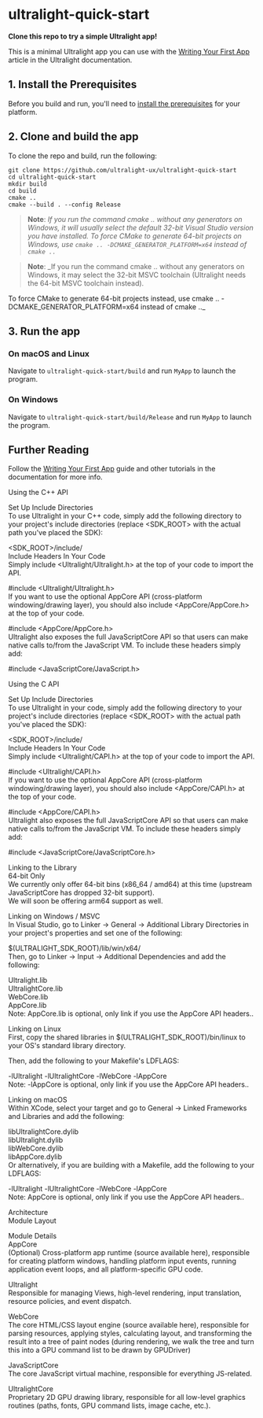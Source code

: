 # ultralight-quick-start

__Clone this repo to try a simple Ultralight app!__

This is a minimal Ultralight app you can use with the [Writing Your First App](https://docs.ultralig.ht/docs/writing-your-first-app) article in the Ultralight documentation.

## 1. Install the Prerequisites

Before you build and run, you'll need to [install the prerequisites](https://docs.ultralig.ht/docs/installing-prerequisites) for your platform.

## 2. Clone and build the app

To clone the repo and build, run the following:

```shell
git clone https://github.com/ultralight-ux/ultralight-quick-start
cd ultralight-quick-start
mkdir build
cd build
cmake ..
cmake --build . --config Release
```

> **Note**: _If you run the command cmake .. without any generators on Windows, it will usually select the default 32-bit Visual Studio version you have installed. To force CMake to generate 64-bit projects on Windows, use `cmake .. -DCMAKE_GENERATOR_PLATFORM=x64` instead of `cmake ..`_

> **Note**: _If you run the command cmake .. without any generators on Windows, it may select the 32-bit MSVC toolchain (Ultralight needs the 64-bit MSVC toolchain instead).

To force CMake to generate 64-bit projects instead, use
cmake .. -DCMAKE_GENERATOR_PLATFORM=x64 instead of cmake .._

## 3. Run the app

### On macOS and Linux

Navigate to `ultralight-quick-start/build` and run `MyApp` to launch the program.

### On Windows

Navigate to `ultralight-quick-start/build/Release` and run `MyApp` to launch the program.

## Further Reading

Follow the [Writing Your First App](https://docs.ultralig.ht/docs/writing-your-first-app) guide and other tutorials in the documentation for more info.


Using the C++ API  

Set Up Include Directories  
To use Ultralight in your C++ code, simply add the following directory to your project's include directories (replace <SDK_ROOT> with the actual path you've placed the SDK):  

<SDK_ROOT>/include/  
Include Headers In Your Code  
Simply include <Ultralight/Ultralight.h> at the top of your code to import the API.  

#include <Ultralight/Ultralight.h>  
If you want to use the optional AppCore API (cross-platform windowing/drawing layer), you should also include <AppCore/AppCore.h> at the top of your code.  

#include <AppCore/AppCore.h>  
Ultralight also exposes the full JavaScriptCore API so that users can make native calls to/from the JavaScript VM. To include these headers simply add:  
  
#include <JavaScriptCore/JavaScript.h>  

Using the C API  

Set Up Include Directories  
To use Ultralight in your code, simply add the following directory to your project's include directories (replace <SDK_ROOT> with the actual path you've placed the SDK):  

<SDK_ROOT>/include/  
Include Headers In Your Code  
Simply include <Ultralight/CAPI.h> at the top of your code to import the API.  

#include <Ultralight/CAPI.h>  
If you want to use the optional AppCore API (cross-platform windowing/drawing layer), you should also include <AppCore/CAPI.h> at the top of your code.  

#include <AppCore/CAPI.h>  
Ultralight also exposes the full JavaScriptCore API so that users can make native calls to/from the JavaScript VM. To include these headers simply add:  

#include <JavaScriptCore/JavaScriptCore.h>  

Linking to the Library  
64-bit Only  
We currently only offer 64-bit bins (x86_64 / amd64) at this time (upstream JavaScriptCore has dropped 32-bit support).  
We will soon be offering arm64 support as well.  

Linking on Windows / MSVC  
In Visual Studio, go to Linker → General → Additional Library Directories in your project's properties and set one of the following:  

 $(ULTRALIGHT_SDK_ROOT)/lib/win/x64/  
Then, go to Linker → Input → Additional Dependencies and add the following:  

Ultralight.lib  
UltralightCore.lib  
WebCore.lib  
AppCore.lib  
Note: AppCore.lib is optional, only link if you use the AppCore API headers..  

Linking on Linux  
First, copy the shared libraries in $(ULTRALIGHT_SDK_ROOT)/bin/linux to your OS's standard library directory.  

Then, add the following to your Makefile's LDFLAGS:  

-lUltralight -lUltralightCore -lWebCore -lAppCore  
Note: -lAppCore is optional, only link if you use the AppCore API headers..  

Linking on macOS  
Within XCode, select your target and go to General → Linked Frameworks and Libraries and add the following:  

libUltralightCore.dylib  
libUltralight.dylib  
libWebCore.dylib  
libAppCore.dylib  
Or alternatively, if you are building with a Makefile, add the following to your LDFLAGS:  

-lUltralight -lUltralightCore -lWebCore -lAppCore  
Note: AppCore is optional, only link if you use the AppCore API headers..  

Architecture  
Module Layout  

Module Details  
AppCore  
(Optional) Cross-platform app runtime (source available here), responsible for creating platform windows, handling platform input events, running application event loops, and all platform-specific GPU code.  

Ultralight  
Responsible for managing Views, high-level rendering, input translation, resource policies, and event dispatch.  

WebCore  
The core HTML/CSS layout engine (source available here), responsible for parsing resources, applying styles, calculating layout, and transforming the result into a tree of paint nodes (during rendering, we walk the tree and turn this into a GPU command list to be drawn by GPUDriver)  

JavaScriptCore  
The core JavaScript virtual machine, responsible for everything JS-related.  

UltralightCore  
Proprietary 2D GPU drawing library, responsible for all low-level graphics routines (paths, fonts, GPU command lists, image cache, etc.).  

